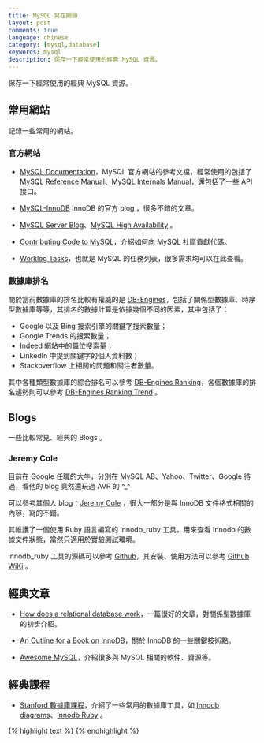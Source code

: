 ```yaml
---
title: MySQL 寫在開頭
layout: post
comments: true
language: chinese
category: [mysql,database]
keywords: mysql
description: 保存一下經常使用的經典 MySQL 資源。
---
```


保存一下經常使用的經典 MySQL 資源。

<!-- more -->

## 常用網站

記錄一些常用的網站。

### 官方網站

* [MySQL Documentation](http://dev.mysql.com/doc/)，MySQL 官方網站的參考文檔，經常使用的包括了 [MySQL Reference Manual](http://dev.mysql.com/doc/refman/en/)、[MySQL Internals Manual](http://dev.mysql.com/doc/internals/en/)，還包括了一些 API 接口。

* [MySQL-InnoDB](https://blogs.oracle.com/mysqlinnodb/) InnoDB 的官方 blog ，很多不錯的文章。

* [MySQL Server Blog](http://mysqlserverteam.com/)、[MySQL High Availability](http://mysqlhighavailability.com/) 。

* [Contributing Code to MySQL](https://community.oracle.com/docs/DOC-914911)，介紹如何向 MySQL 社區貢獻代碼。

* [Worklog Tasks](https://dev.mysql.com/worklog/)，也就是 MySQL 的任務列表，很多需求均可以在此查看。

### 數據庫排名

關於當前數據庫的排名比較有權威的是 [DB-Engines](http://db-engines.com/)，包括了關係型數據庫、時序型數據庫等等，其排名的數據計算是依據幾個不同的因素，其中包括了：

* Google 以及 Bing 搜索引擎的關鍵字搜索數量；
* Google Trends 的搜索數量；
* Indeed 網站中的職位搜索量；
* LinkedIn 中提到關鍵字的個人資料數；
* Stackoverflow 上相關的問題和關注者數量。

其中各種類型數據庫的綜合排名可以參考 [DB-Engines Ranking](http://db-engines.com/en/ranking)，各個數據庫的排名趨勢則可以參考 [DB-Engines Ranking Trend](http://db-engines.com/en/ranking_trend) 。


## Blogs

一些比較常見、經典的 Blogs 。

### Jeremy Cole

目前在 Google 任職的大牛，分別在 MySQL AB、Yahoo、Twitter、Google 待過，看他的 blog 竟然還玩過 AVR 的 ^_^

可以參考其個人 blog：[Jeremy Cole](https://blog.jcole.us/) ，很大一部分是與 InnoDB 文件格式相關的內容，寫的不錯。

其維護了一個使用 Ruby 語言編寫的 innodb_ruby 工具，用來查看 Innodb 的數據文件狀態，當然只適用於實驗測試環境。

innodb_ruby 工具的源碼可以參考 [Github](https://github.com/jeremycole/innodb_ruby/)，其安裝、使用方法可以參考 [Github WiKi](https://github.com/jeremycole/innodb_ruby/wiki) 。


## 經典文章

* [How does a relational database work](http://coding-geek.com/how-databases-work/)，一篇很好的文章，對關係型數據庫的初步介紹。

* [An Outline for a Book on InnoDB](http://www.xaprb.com/blog/2015/08/08/innodb-book-outline/)，關於 InnoDB 的一些關鍵技術點。

* [Awesome MySQL](http://shlomi-noach.github.io/awesome-mysql/)，介紹很多與 MySQL 相關的軟件、資源等。

## 經典課程

* [Stanford 數據庫課程](http://web.stanford.edu/class/cs245/)，介紹了一些常用的數據庫工具，如 [Innodb diagrams](https://github.com/jeremycole/innodb_diagrams)、[Innodb Ruby](https://github.com/jeremycole/innodb_ruby/) 。

<!--
<a href="http://www.innomysql.net/">Inside MySQL</a> 網易姜承堯的 blog 。<br><br>
<a href="https://github.com/percona/tokudb-engine">tokudb-engine github</a>，據說一個很牛掰的存儲引擎，與 InnoDB 類似，percona 實現的。<br><br>
<a href="http://www.gpfeng.com/">Learn AND live</a> <br><br>
<a href="http://mysql.taobao.org/index.php?title=%E9%A6%96%E9%A1%B5">淘寶MySQL</a>，官方 blog 。<br><br>
http://cn.planet.mysql.com/
hotpu-meeting.b0.upaiyun.com/2014dtcc/post_pdf/hedengcheng.pdf




http://www.ywnds.com/?cat=31
http://mysqllover.com/?p=594
http://siddontang.com/?p=594
http://keithlan.github.io/      binlog
http://hatemysql.com/           binlog

備份
http://apprize.info/php/effective/index.html


http://www.cnblogs.com/cenliang/p/4908085.html MySQL高可用方案，包括相關資料


maatkit MySQL工具集

http://cybend.com/html/201602/a35.htm

https://www.percona.com/blog/2009/05/14/why-mysqls-binlog-do-db-option-is-dangerous/

http://keithlan.github.io/2015/11/02/mysql_replicate_rule/

如果有人問你數據庫的原理，叫他看這篇文章
http://blog.jobbole.com/100349/



 
### In the future
http://www.cnblogs.com/wyeat/p/mysql_innodb_logs1.html
http://blog.itpub.net/22664653/viewspace-762668/
http://dba.stackexchange.com/questions/8011/any-better-way-out-of-mysql-innodb-log-in-the-future
https://www.percona.com/blog/2013/09/11/how-to-move-the-innodb-log-sequence-number-lsn-forward/
InnoDB log sequence number NNNNNN is in the future!
LSN比較重要的是崩潰恢復階段以及BP的清理控制，正常來說LSN是一直遞增的，

1. 逐漸增加innodb_force_recovery參數值，一般最好不要超過4，指導MySQL可以正常啟動。
[mysqld]
innodb_force_recovery = 1
2. 將數據導出
mysqldump -u root -p --all-databases > all-databases.sql
3. 關閉服務器
4. 刪除掉出錯的數據文件
mv ib_logfile0 ib_logfile0.bak
mv ib_logfile1 ib_logfile1.bak
mv ibdata1 ibdata1.bak
5. 啟動mysql，然後從備份文件恢復數據
sudo service mysql start
mysql -u root -p < all-databases.sql

### MySQL 密碼
http://cenalulu.github.io/mysql/myall-about-mysql-password/
https://dev.mysql.com/doc/refman/5.7/en/start-slave.html


-->



{% highlight text %}
{% endhighlight %}
